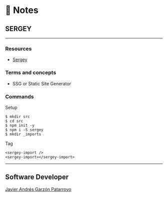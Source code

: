 # :memo: Notes
## SERGEY
- - -
### Resources
* [Sergey](https://sergey.cool/)
### Terms and concepts
* SSG or Static Site Generator
### Commands
Setup
```
$ mkdir src
$ cd src
$ npm init -y
$ npm i -S sergey
$ mkdir _imports
```
Tag
```
<sergey-import />
<sergey-import></sergey-import>
```
- - -
## Software Developer
[Javier Andrés Garzón Patarroyo](https://javierandresgp.com)
